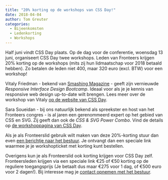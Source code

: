 ```yaml
---
title: "20% korting op de workshops van CSS Day!"
date: 2018-04-04
author: Tom Greuter
categories: 
  - Bijeenkomsten
  - Ledenkorting
  - Workshops
---
```

Half juni vindt CSS Day plaats. Op de dag voor de conferentie, woensdag 13 juni, organiseert CSS Day twee workshops. Leden van Fronteers krijgen 20% korting op de workshops (mits zij hun lidmaatschap voor 2018 betaald hebben). Zo betalen de leden niet 400, maar 320 euro (excl. BTW) voor een workshop!

Vitaly Friedman - bekend van [Smashing Magazine](https://www.smashingmagazine.com/) - geeft zijn vernieuwde _Responsive Interface Design Bootcamp_. Ideaal voor als je je kennis van responsive web design up-to-date wilt brengen. Lees meer over de workshop van Vitaly [op de website van CSS Day](https://cssday.nl/2018/workshops).

Sara Soueidan - bij ons natuurlijk bekend als spreekster en host van het Fronteers congres - is al jaren een gerenommeerd expert op het gebied van CSS en SVG. Zij geeft dan ook de _CSS & SVG Power Combo_. Vind de details op [de workshoppagina van CSS Day](https://cssday.nl/2018/workshops).

Als je als Fronteerslid gebruik wilt maken van deze 20%-korting stuur dan even [een berichtje naar het bestuur](/contact). Je ontvangt dan een speciale link waarmee je je workshopticket met korting kunt bestellen.

Overigens kun je als Fronteerslid ook korting krijgen voor CSS Day zelf. Fronteersleden krijgen via een speciale link €25 of €50 korting op de reguliere toegangsprijs (Je betaalt dus maar €275 voor 1 dag, of €500 euro voor 2 dagen!). Bij interesse mag je [contact opnemen met het bestuur](/contact).
